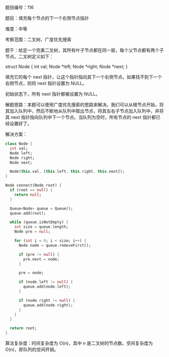 题目编号：116

题目：填充每个节点的下一个右侧节点指针

难度：中等

考察范围：二叉树、广度优先搜索

题干：给定一个完美二叉树，其所有叶子节点都在同一层，每个父节点都有两个子节点。二叉树定义如下：

struct Node {
  int val;
  Node *left;
  Node *right;
  Node *next;
}

填充它的每个 next 指针，让这个指针指向其下一个右侧节点。如果找不到下一个右侧节点，则将 next 指针设置为 NULL。

初始状态下，所有 next 指针都被设置为 NULL。

解题思路：本题可以使用广度优先搜索的思路来解决。我们可以从根节点开始，将其加入队列中，然后不断地从队列中取出节点，将其左右子节点加入队列中，并将其 next 指针指向队列中下一个节点。当队列为空时，所有节点的 next 指针都已经设置好了。

解决方案：

```dart
class Node {
  int val;
  Node left;
  Node right;
  Node next;

  Node(this.val, [this.left, this.right, this.next]);
}

Node connect(Node root) {
  if (root == null) {
    return null;
  }

  Queue<Node> queue = Queue();
  queue.add(root);

  while (queue.isNotEmpty) {
    int size = queue.length;
    Node pre = null;

    for (int i = 0; i < size; i++) {
      Node node = queue.removeFirst();

      if (pre != null) {
        pre.next = node;
      }

      pre = node;

      if (node.left != null) {
        queue.add(node.left);
      }

      if (node.right != null) {
        queue.add(node.right);
      }
    }
  }

  return root;
}
```

算法复杂度：时间复杂度为 O(n)，其中 n 是二叉树的节点数。空间复杂度为 O(n)，即队列的空间开销。